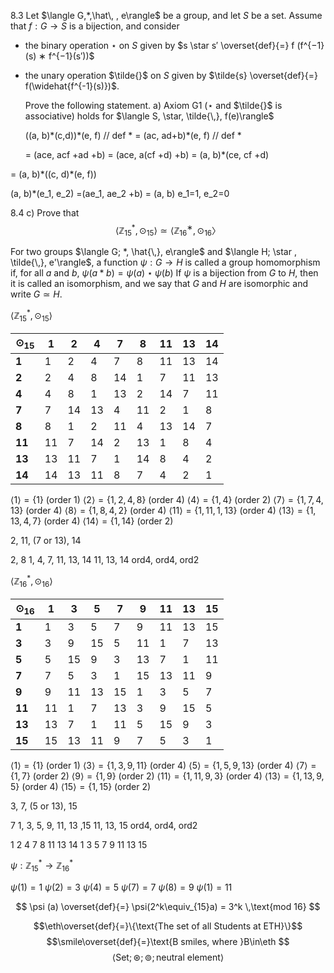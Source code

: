 







8.3
Let $\langle G,*,\hat\, , e\rangle$ be a group, and let $S$ be a set. Assume that $f : G \rightarrow S$ is a bijection, and consider
- the binary operation $\star$ on $S$ given by $s \star s′ \overset{def}{=} f (f^{−1}(s) ∗ f^{−1}(s′))$ 
- the unary operation $\tilde{}$  on $S$ given by $\tilde{s} \overset{def}{=} f(\widehat{f^{-1}(s)})$.
 
  Prove the following statement. 
  a) Axiom G1 ($\star$ and $\tilde{}$ is associative) holds for $\langle S, \star, \tilde{\,}, f(e)\rangle$

  ((a, b)\*(c,d))\*(e, f) // def *
  = (ac, ad+b)\*(e, f) // def *
  
  = (ace, acf +ad +b)
  = (ace, a(cf +d) +b)
  = (a, b)\*(ce, cf +d)

 = (a, b)\*((c, d)\*(e, f))



(a, b)\*(e_1, e_2) =(ae_1, ae_2 +b) = (a, b)
e_1=1, e_2=0













8.4
c)
Prove that $$\langle\mathbb{Z}^*_{15}, \odot_{15}\rangle \simeq \langle\mathbb{Z}^∗_{16}, \odot_{16}〉$$



 For two groups $\langle G; *, \hat{\,}, e\rangle$ and $\langle H; \star , \tilde{\,}, e'\rangle$, a function $\psi : G \rightarrow H$ is called a group homomorphism if, for all $a$ and $b$, $\psi (a*b) = \psi (a) \star \psi (b)$
 If $\psi$ is a bijection from $G$ to $H$, then it is called an isomorphism, and we say that $G$ and $H$ are isomorphic and write $G \simeq H$.


$\langle\mathbb{Z}^*_{15}, \odot_{15}\rangle$

| $\odot_{15}$ | 1  | 2  | 4  | 7  | 8  | 11 | 13 | 14 |
|--------------|----|----|----|----|----|----|----|----|
| **1**            | 1  | 2  | 4  | 7  | 8  | 11 | 13 | 14 |
| **2**            | 2  | 4  | 8  | 14 | 1  | 7  | 11 | 13 |
| **4**            | 4  | 8  | 1  | 13 | 2  | 14 | 7  | 11 |
| **7**            | 7  | 14 | 13 | 4  | 11 | 2  | 1  | 8  |
| **8**            | 8  | 1  | 2  | 11 | 4  | 13 | 14 | 7  |
| **11**           | 11 | 7  | 14 | 2  | 13 | 1  | 8  | 4  |
| **13**           | 13 | 11 | 7  | 1  | 14 | 8  | 4  | 2  |
| **14**           | 14 | 13 | 11 | 8  | 7  | 4  | 2  | 1  |


$\langle1\rangle=\{1\} \text{ (order 1)}$
$\langle2\rangle=\{1,2,4,8\}\text{ (order 4)}$
$\langle4\rangle=\{1,4\} \text{ (order 2)}$
$\langle7\rangle=\{1,7,4,13\} \text{ (order 4)}$
$\langle8\rangle=\{1,8,4,2\} \text{ (order 4)}$
$\langle11\rangle=\{1,11,1,13\} \text{ (order 4)}$
$\langle13\rangle=\{1,13,4,7\} \text{ (order 4)}$
$\langle14\rangle=\{1,14\}\text{ (order 2)}$


2, 11, (7 or 13), 14

2, 8
1, 4, 7, 11, 13, 14
11, 13, 14
ord4, ord4, ord2

$\langle\mathbb{Z}^*_{16}, \odot_{16}\rangle$

| $\odot_{16}$ | 1  | 3  | 5  | 7  | 9  | 11 | 13 | 15 |
|--------------|----|----|----|----|----|----|----|----|
| **1**        | 1  | 3  | 5  | 7  | 9  | 11 | 13 | 15 |
| **3**        | 3  | 9  | 15 | 5  | 11 | 1  | 7  | 13 |
| **5**        | 5  | 15 | 9  | 3  | 13 | 7  | 1  | 11 |
| **7**        | 7  | 5  | 3  | 1  | 15 | 13 | 11 | 9  |
| **9**        | 9  | 11 | 13 | 15 | 1  | 3  | 5  | 7  |
| **11**       | 11 | 1  | 7  | 13 | 3  | 9  | 15 | 5  |
| **13**       | 13 | 7  | 1  | 11 | 5  | 15 | 9  | 3  |
| **15**       | 15 | 13 | 11 | 9  | 7  | 5  | 3  | 1  |


$\langle1\rangle=\{1\} \text{ (order 1)}$
$\langle3\rangle=\{1,3,9,11\}\text{ (order 4)}$
$\langle5\rangle=\{1,5,9,13\} \text{ (order 4)}$
$\langle7\rangle=\{1,7\} \text{ (order 2)}$
$\langle9\rangle=\{1,9\} \text{ (order 2)}$
$\langle11\rangle=\{1,11,9,3\} \text{ (order 4)}$
$\langle13\rangle=\{1,13,9,5\} \text{ (order 4)}$
$\langle15\rangle=\{1,15\}\text{ (order 2)}$


3, 7, (5 or 13), 15


7
1, 3, 5, 9, 11, 13 ,15
11, 13, 15
ord4, ord4, ord2






1 2 4 7 8 11 13 14
1 3 5 7 9 11 13 15


$\psi : \mathbb{Z}^*_{15} \rightarrow \mathbb{Z}^*_{16}$

$\psi(1)=1$
$\psi(2)=3$
$\psi(4)=5$
$\psi(7)=7$
$\psi(8)=9$
$\psi(1)=11$




$$
\psi (a) \overset{def}{=} \psi(2^k\equiv_{15}a) = 3^k \,\text{mod 16}
$$










$$\eth\overset{def}{=}\{\text{The set of all Students at ETH}\}$$
$$\smile\overset{def}{=}\text{B smiles, where }B\in\eth
$$
$$\langle\text{Set};\circledast ; \circledcirc; \text{neutral element} \rangle $$
